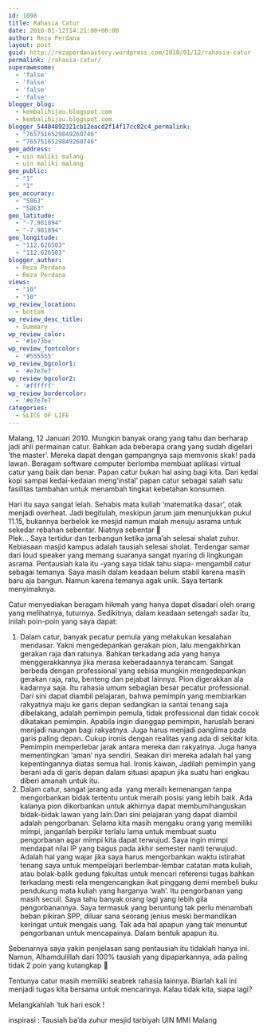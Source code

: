 ```yaml
---
id: 1098
title: Rahasia Catur
date: 2010-01-12T14:21:00+00:00
author: Reza Perdana
layout: post
guid: http://rezaperdanastory.wordpress.com/2010/01/12/rahasia-catur
permalink: /rahasia-catur/
superawesome:
  - 'false'
  - 'false'
  - 'false'
  - 'false'
blogger_blog:
  - kembalihijau.blogspot.com
  - kembalihijau.blogspot.com
blogger_54404892321cb12eacd2f14f17cc82c4_permalink:
  - "7657516529849260746"
  - "7657516529849260746"
geo_address:
  - uin maliki malang
  - uin maliki malang
geo_public:
  - "1"
  - "1"
geo_accuracy:
  - "5863"
  - "5863"
geo_latitude:
  - "-7.981894"
  - "-7.981894"
geo_longitude:
  - "112.626503"
  - "112.626503"
blogger_author:
  - Reza Perdana
  - Reza Perdana
views:
  - "10"
  - "10"
wp_review_location:
  - bottom
wp_review_desc_title:
  - Summary
wp_review_color:
  - '#1e73be'
wp_review_fontcolor:
  - '#555555'
wp_review_bgcolor1:
  - '#e7e7e7'
wp_review_bgcolor2:
  - '#ffffff'
wp_review_bordercolor:
  - '#e7e7e7'
categories:
  - SLICE OF LIFE
---
```

Malang, 12 Januari 2010. Mungkin banyak orang yang tahu dan berharap jadi ahli permainan catur. Bahkan ada beberapa orang yang sudah digelari ‘the master’. Mereka dapat dengan gampangnya saja memvonis skak! pada lawan. Beragam software computer berlomba membuat aplikasi virtual catur yang baik dan benar. Papan catur bukan hal asing bagi kita. Dari kedai kopi sampai kedai-kedaian meng&#8217;instal&#8217; papan catur sebagai salah satu fasilitas tambahan untuk menambah tingkat kebetahan konsumen.

Hari itu saya sangat lelah. Sehabis mata kuliah ‘matematika dasar’, otak menjadi overheat. Jadi begitulah, meskipun jarum jam menunjukkan pukul 11.15, bukannya berbelok ke mesjid namun malah menuju asrama untuk sekedar rebahan sebentar. Niatnya sebentar 🙂  
Plek… Saya tertidur dan terbangun ketika jama’ah selesai shalat zuhur. Kebiasaan masjid kampus adalah tausiah selesai sholat. Terdengar samar dari loud speaker yang memang suaranya sangat nyaring di lingkungan asrama. Pentausiah kala itu -yang saya tidak tahu siapa- mengambil catur sebagai temanya. Saya masih dalam keadaan belum stabil karena masih baru aja bangun. Namun karena temanya agak unik. Saya tertarik menyimaknya.<!--more-->

Catur menyediakan beragam hikmah yang hanya dapat disadari oleh orang yang melihatnya, tuturnya. Sedikitnya, dalam keadaan setengah sadar itu, inilah poin-poin yang saya dapat:

  1. Dalam catur, banyak pecatur pemula yang melakukan kesalahan mendasar. Yakni mengedepankan gerakan pion, lalu mengakhirkan gerakan raja dan ratunya. Bahkan terkadang ada yang hanya menggerakkannya jika merasa keberadaannya terancam. Sangat berbeda dengan professional yang sebisa mungkin mengedepankan gerakan raja, ratu, benteng dan pejabat lainnya. Pion digerakkan ala kadarnya saja. Itu rahasia umum sebagian besar pecatur professional. Dari sini dapat diambil pelajaran, bahwa pemimpin yang membiarkan rakyatnya maju ke garis depan sedangkan ia santai tenang saja dibelakang, adalah pemimpin pemula, tidak professional dan tidak cocok dikatakan pemimpin. Apabila ingin dianggap pemimpin, haruslah berani menjadi naungan bagi rakyatnya. Juga harus menjadi panglima pada garis paling depan. Cukup ironis dengan realitas yang ada di sekitar kita. Pemimpin memperlebar jarak antara mereka dan rakyatnya. Juga hanya mementingkan &#8216;aman&#8217; nya sendiri. Seakan diri mereka adalah hal yang kepentingannya diatas semua hal. Ironis kawan, Jadilah pemimpin yang berani ada di garis depan dalam situasi apapun jika suatu hari engkau diberi amanah untuk itu.
  2. Dalam catur, sangat jarang ada  yang meraih kemenangan tanpa mengorbankan bidak tertentu untuk meraih posisi yang lebih baik. Ada kalanya pion dikorbankan untuk akhirnya dapat membumihanguskan bidak-bidak lawan yang lain.Dari sini pelajaran yang dapat diambil adalah pengorbanan. Selama kita masih mengaku orang yang memiliki mimpi, janganlah berpikir terlalu lama untuk membuat suatu pengorbanan agar mimpi kita dapat terwujud. Saya ingin mimpi mendapat nilai IP yang bagus pada akhir semester nanti terwujud. Adalah hal yang wajar jika saya harus mengorbankan waktu istirahat tenang saya untuk mempelajari berlembar-lembar catatan mata kuliah, atau bolak-balik gedung fakultas untuk mencari referensi tugas bahkan terkadang mesti rela mengencangkan ikat pinggang demi membeli buku pendukung mata kuliah yang harganya &#8216;wah&#8217;. Itu pengorbanan yang masih secuil. Saya tahu banyak orang lagi yang lebih gila pengorbanannya. Saya termasuk yang beruntung tak perlu menambah beban pikiran SPP, diluar sana seorang jenius meski bermandikan keringat untuk mengais uang. Tak ada hal apapun yang tak menuntut pengorbanan untuk mencapainya. Dalam bentuk apapun itu.

Sebenarnya saya yakin penjelasan sang pentausiah itu tidaklah hanya ini. Namun, Alhamdulillah dari 100% tausiah yang dipaparkannya, ada paling tidak 2 poin yang kutangkap 🙂

Tentunya catur masih memiliki seabrek rahasia lainnya. Biarlah kali ini menjadi tugas kita bersama untuk mencarinya. Kalau tidak kita, siapa lagi?

Melangkahlah ‘tuk hari esok !

inspirasi : Tausiah ba’da zuhur mesjid tarbiyah UIN MMI Malang

<div id="geo-post-1098" class="geo geo-post" style="display: none">
  <span class="latitude">-7.981894</span><span class="longitude">112.626503</span>
</div>